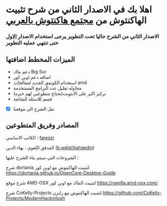 # اهلا بك في الاصدار الثاني من شرح تثبيت الهاكنتوش من [مجتمع هاكنتوش بالعربي](https://هاكنتوش.com)

### الاصدار الثاني من الشرح حاليا تحت التطوير يرجى استخدام الاصدار [الاول](https://arhackintosh.gitbook.io/artutorial/) حتى تنتهي عمليه التطوير 
    
## الميزات المخطط اضافتها
- دعم ماك Big Sur
- اضافه دعم اوبن كور
- استخدام الكونفق الجديد لمعالجات amd
- محاوله تقليل عدد البرامج المستخدمة
- تركيز اكبر على الابتوبت(نحتاج متطوعين لهم خبره)
- قسم للاسئلة الشائعة
* [x] نقل الشرح الى موقعنا


##  المصادر وفريق المتطوعين

الكاتب الاساسي : [fareszr](https://هاكنتوش.com/members/fareszr.2/) 

المدقق اللغوي : بهاء الدين \([b.wdgt/bahaedin](https://هاكنتوش.com/members/bahaedin.3/)\)  

الشروحات التي سيتم بناء الشرح عليها :

شرح dortania لتثبيت الهاكنتوش مع اوبن كور
https://dortania.github.io/OpenCore-Desktop-Guide

شرح موقع AMD-OSX لتثبيت الماك مع اوبن كور 
https://vanilla.amd-osx.com/

شرح CoKelly-Projects لتثبيت الهاكنتوش مع رايزن
https://github.com/CoKelly-Projects/ModernHackintosh
